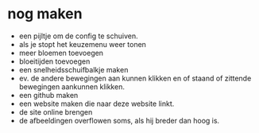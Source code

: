 # nog maken

- een pijltje om de config te schuiven.
- als je stopt het keuzemenu weer tonen
- meer bloemen toevoegen
- bloeitijden toevoegen
- een snelheidsschuifbalkje maken
- ev. de andere bewegingen aan kunnen klikken en of staand of zittende bewegingen aankunnen klikken.
- een github maken
- een website maken die naar deze website linkt.
- de site online brengen
- de afbeeldingen overflowen soms, als hij breder dan hoog is.
